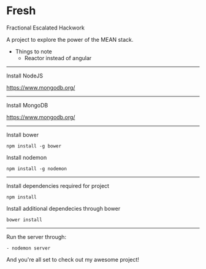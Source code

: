 # Fresh
Fractional Escalated Hackwork

A project to explore the power of the MEAN stack.

- Things to note
	* Reactor instead of angular



----------------------------------------------------

Install NodeJS	

https://www.mongodb.org/	
	
----------------------------------------------------	
	
Install MongoDB

https://www.mongodb.org/

-----------------------------------------------------

Install bower

```
npm install -g bower
```

Install nodemon

```
npm install -g nodemon
```

-----------------------------------------------------

Install dependencies required for project

```
npm install
```

Install additional dependecies through bower

```
bower install
```

-----------------------------------------------------

Run the server through:

```
- nodemon server
```

And you're all set to check out my awesome project!
